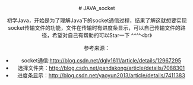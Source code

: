 <center># JAVA_socket
  
初学Java，开始是为了理解Java下的socket通信过程，结果了解这就想要实现socket传输文件的功能，文件在传输时有进度条显示，可以自己传输文件的路径，希望对自己有帮助的可以Star一下 ^_^^_^<br》

参考来源：

+ socket通信:http://blog.csdn.net/dgly1611/article/details/12967295 
+ 选择文件夹：http://blog.csdn.net/pandakong/article/details/7088301
+ 进度条显示：http://blog.csdn.net/yaoyun2013/article/details/7411383
